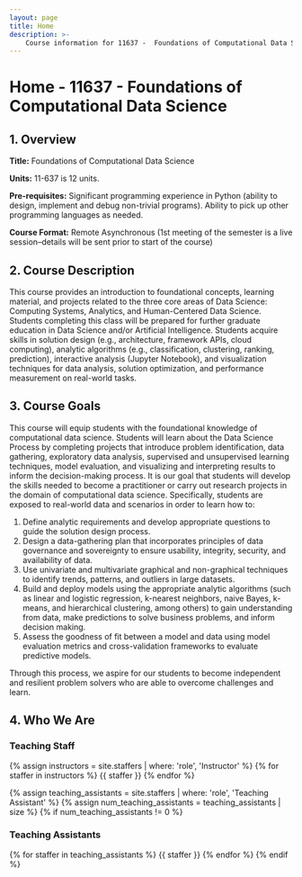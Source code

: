 ```yaml
---
layout: page
title: Home
description: >-
    Course information for 11637 -  Foundations of Computational Data Science.
---
```


# Home - 11637 - Foundations of Computational Data Science

## 1. Overview

**Title:** Foundations of Computational Data Science

**Units:** 11-637 is 12 units.

**Pre-requisites:** Significant programming experience in Python (ability to design, implement and debug non-trivial programs). Ability to pick up other programming languages as needed.

**Course Format:** Remote Asynchronous (1st meeting of the semester is a live session–details will be sent prior to start of the course)

## 2. Course Description
This course provides an introduction to foundational concepts, learning material, and projects related to the three core areas of Data Science: Computing Systems, Analytics, and Human-Centered Data Science. Students completing this class will be prepared for further graduate education in Data Science and/or Artificial Intelligence. Students acquire skills in solution design (e.g., architecture, framework APIs, cloud computing), analytic algorithms (e.g., classification, clustering, ranking, prediction), interactive analysis (Jupyter Notebook), and visualization techniques for data analysis, solution optimization, and performance measurement on real-world tasks.

## 3. Course Goals 
This course will equip students with the foundational knowledge of computational data science. Students will learn about the Data Science Process by completing projects that introduce problem identification, data gathering, exploratory data analysis, supervised and unsupervised learning techniques, model evaluation, and visualizing and interpreting results to inform the decision-making process. It is our goal that students will develop the skills needed to become a practitioner or carry out research projects in the domain of computational data science. Specifically, students are exposed to real-world data and scenarios in order to learn how to:
1. Define analytic requirements and develop appropriate questions to guide the solution design process. 
2. Design a data-gathering plan that incorporates principles of data governance and sovereignty to ensure usability, integrity, security, and availability of data. 
3. Use univariate and multivariate graphical and non-graphical techniques to identify trends, patterns, and outliers in large datasets.
4. Build and deploy models using the appropriate analytic algorithms (such as linear and logistic regression, k-nearest neighbors, naive Bayes, k-means, and hierarchical clustering, among others) to gain understanding from data, make predictions to solve business problems, and inform decision making.
5. Assess the goodness of fit between a model and data using model evaluation metrics and cross-validation frameworks to evaluate predictive models.

Through this process, we aspire for our students to become independent and resilient problem solvers who are able to overcome challenges and learn.

## 4. Who We Are

### Teaching Staff

{% assign instructors = site.staffers | where: 'role', 'Instructor' %}
{% for staffer in instructors %}
{{ staffer }}
{% endfor %}

{% assign teaching_assistants = site.staffers | where: 'role', 'Teaching Assistant' %}
{% assign num_teaching_assistants = teaching_assistants | size %}
{% if num_teaching_assistants != 0 %}
### Teaching Assistants

{% for staffer in teaching_assistants %}
{{ staffer }}
{% endfor %}
{% endif %}

